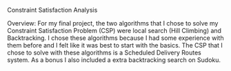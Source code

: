 Constraint Satisfaction Analysis

Overview:
	For my final project, the two algorithms that I chose to solve my Constraint Satisfaction Problem (CSP) were local search (Hill Climbing) and Backtracking. I chose these algorithms because I had some experience with them before and I felt like it was best to start with the basics. The CSP that I chose to solve with these algorithms is a Scheduled Delivery Routes system. As a bonus I also included a extra backtracking search on Sudoku.